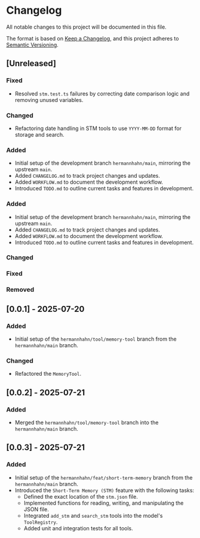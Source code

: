 # Changelog

All notable changes to this project will be documented in this file.

The format is based on [Keep a Changelog](https://keepachangelog.com/en/1.0.0/),
and this project adheres to [Semantic Versioning](https://semver.org/spec/v2.0.0.html).

## [Unreleased]

### Fixed

- Resolved `stm.test.ts` failures by correcting date comparison logic and removing unused variables.

### Changed

- Refactoring date handling in STM tools to use `YYYY-MM-DD` format for storage and search.

### Added

- Initial setup of the development branch `hermannhahn/main`, mirroring the upstream `main`.
- Added `CHANGELOG.md` to track project changes and updates.
- Added `WORKFLOW.md` to document the development workflow.
- Introduced `TODO.md` to outline current tasks and features in development.

### Added

- Initial setup of the development branch `hermannhahn/main`, mirroring the upstream `main`.
- Added `CHANGELOG.md` to track project changes and updates.
- Added `WORKFLOW.md` to document the development workflow.
- Introduced `TODO.md` to outline current tasks and features in development.

### Changed

### Fixed

### Removed

## [0.0.1] - 2025-07-20

### Added

- Initial setup of the `hermannhahn/tool/memory-tool` branch from the `hermannhahn/main` branch.

### Changed

- Refactored the `MemoryTool`.

## [0.0.2] - 2025-07-21

### Added

- Merged the `hermannhahn/tool/memory-tool` branch into the `hermannhahn/main` branch.

## [0.0.3] - 2025-07-21

### Added

- Initial setup of the `hermannhahn/feat/short-term-memory` branch from the `hermannhahn/main` branch.
- Introduced the `Short-Term Memory (STM)` feature with the following tasks:
  - Defined the exact location of the `stm.json` file.
  - Implemented functions for reading, writing, and manipulating the JSON file.
  - Integrated `add_stm` and `search_stm` tools into the model's `ToolRegistry`.
  - Added unit and integration tests for all tools.
